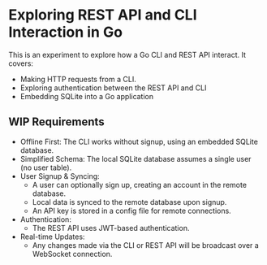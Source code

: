 # Exploring REST API and CLI Interaction in Go

This is an experiment to explore how a Go CLI and REST API interact. It covers:

- Making HTTP requests from a CLI.
- Exploring authentication between the REST API and CLI
- Embedding SQLite into a Go application

## WIP Requirements

- Offline First: The CLI works without signup, using an embedded SQLite database.
- Simplified Schema: The local SQLite database assumes a single user (no user table).
- User Signup & Syncing:
    - A user can optionally sign up, creating an account in the remote database.
    - Local data is synced to the remote database upon signup.
    - An API key is stored in a config file for remote connections.
- Authentication:
    - The REST API uses JWT-based authentication.
- Real-time Updates:
    - Any changes made via the CLI or REST API will be broadcast over a WebSocket connection.
